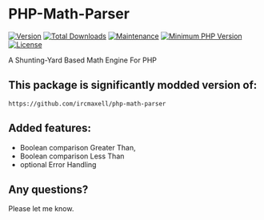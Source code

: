 
# PHP-Math-Parser

[![Version](https://img.shields.io/packagist/v/dennis-de-swart/php-math-parser.svg?style=flat-square)](https://packagist.org/packages/dennis-de-swart/php-math-parser)
[![Total Downloads](https://img.shields.io/packagist/dt/dennis-de-swart/php-math-parser.svg?style=flat-square)](https://packagist.org/packages/dennis-de-swart/php-math-parser)
[![Maintenance](https://img.shields.io/maintenance/yes/2019.svg?style=flat-square)](https://github.com/DennisDeSwart/php-math-parser) 
[![Minimum PHP Version](https://img.shields.io/badge/php-%3E%3D%205.6-4AC51C.svg?style=flat-square)](http://php.net/)
[![License](https://img.shields.io/packagist/l/dennis-de-swart/php-math-parser.svg?style=flat-square)](https://opensource.org/licenses/MIT)

A Shunting-Yard Based Math Engine For PHP

## This package is significantly modded version of:
```
https://github.com/ircmaxell/php-math-parser
```

## Added features:
- Boolean comparison Greater Than, 
- Boolean comparison Less Than
- optional Error Handling

## Any questions?

Please let me know.



